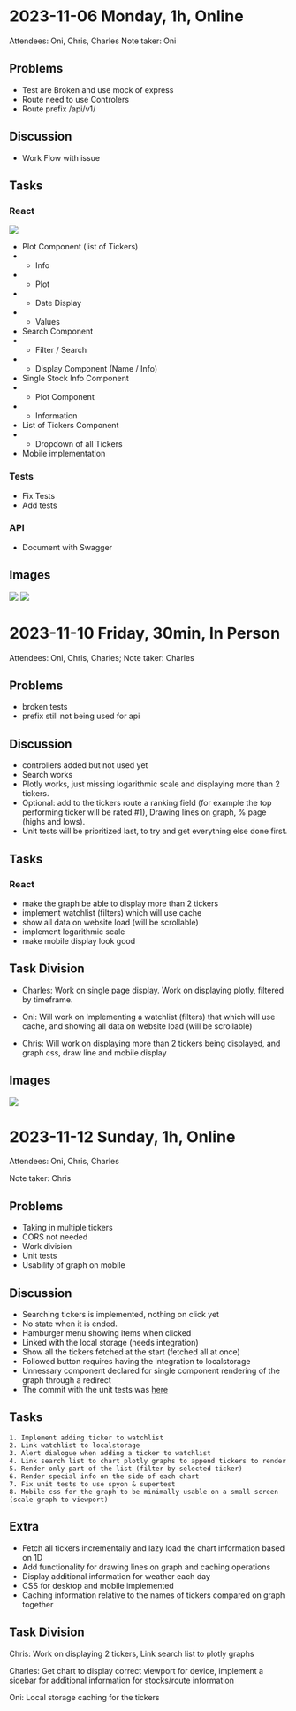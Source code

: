 # 2023-11-06 Monday, 1h, Online
Attendees: Oni, Chris, Charles
Note taker: Oni

## Problems
* Test are Broken and use mock of express
* Route need to use Controlers
* Route prefix /api/v1/

## Discussion
* Work Flow with issue

## Tasks
### React
![](https://gitlab.com/csy3dawson23-24/520/teams/TeamG13-OniChrisCharles/520-project-oni-chris-charles/-/raw/main/StockBenchmark.png?ref_type=heads)
- Plot Component (list of Tickers)
- - Info
- - Plot
- - Date Display
- - Values
- Search Component
- - Filter / Search
- - Display Component (Name / Info)
- Single Stock Info Component
- - Plot Component
- - Information
- List of Tickers Component
- - Dropdown of all Tickers
- Mobile implementation
### Tests
- Fix Tests
- Add tests
### API
- Document with Swagger

## Images
![](https://cdn.discordapp.com/attachments/1166096642517241916/1171249515165139015/image.png?ex=655bfe1d&is=6549891d&hm=5af2804687bc04359181c43b64bce0ba293ea091e6df9b1e4b74b66c2c3ee617&)
![](https://cdn.discordapp.com/attachments/1166096642517241916/1171251751752564746/image.png?ex=655c0032&is=65498b32&hm=21959d559fcfd87f51fe61459a07d331a95cd4204cad387cf12fa8f0979f6f00&)

# 2023-11-10 Friday, 30min, In Person
Attendees: Oni, Chris, Charles; 
Note taker: Charles

## Problems
* broken tests
* prefix still not being used for api

## Discussion
* controllers added but not used yet
* Search works
* Plotly works, just missing logarithmic scale and displaying more than 2 tickers.
* Optional: add to the tickers route a ranking field (for example the top performing ticker will be rated #1), Drawing lines on graph, % page (highs and lows). 
* Unit tests will be prioritized last, to try and get everything else done first. 

## Tasks
### React
- make the graph be able to display more than 2 tickers
- implement watchlist (filters) which will use cache
- show all data on website load (will be scrollable) 
- implement logarithmic scale 
- make mobile display look good 

## Task Division
- Charles: Work on single page display. Work on displaying plotly, filtered by timeframe. 

- Oni: Will work on Implementing a watchlist (filters) that which will use cache, and showing all data on website load (will be scrollable) 

- Chris: Will work on displaying more than 2 tickers being displayed, and graph css, draw line and mobile display 

## Images
![](https://media.discordapp.net/attachments/1166096642517241916/1172633857053425735/image.png?ex=65610762&is=654e9262&hm=de3d71480e8a2c16c33bed96e3acc50c3cee79ee095c0053ec6e35f6e3ac85d7&=&width=523&height=542)

# 2023-11-12 Sunday, 1h, Online
Attendees: Oni, Chris, Charles

Note taker: Chris

## Problems
- Taking in multiple tickers
- CORS not needed
- Work division
- Unit tests
- Usability of graph on mobile

## Discussion
- Searching tickers is implemented, nothing on click yet
- No state when it is ended. 
- Hamburger menu showing items when clicked
- Linked with the local storage (needs integration)
- Show all the tickers fetched at the start (fetched all at once)
- Followed button requires having the integration to localstorage
- Unnessary component declared for single component rendering of the graph through a redirect
- The commit with the unit tests was [here](https://gitlab.com/csy3dawson23-24/520/teams/TeamG13-OniChrisCharles/520-project-oni-chris-charles/-/blob/eb923b31cd235eb86cc825b0e3e4c04a9d8420d7/server/__tests__/app.test.js)

## Tasks
    1. Implement adding ticker to watchlist
    2. Link watchlist to localstorage
    3. Alert dialogue when adding a ticker to watchlist
    4. Link search list to chart plotly graphs to append tickers to render
    5. Render only part of the list (filter by selected ticker)
    6. Render special info on the side of each chart
    7. Fix unit tests to use spyon & supertest
    8. Mobile css for the graph to be minimally usable on a small screen (scale graph to viewport)

## Extra
- Fetch all tickers incrementally and lazy load the chart information based on 1D
- Add functionality for drawing lines on graph and caching operations
- Display additional information for weather each day
- CSS for desktop and mobile implemented
- Caching information relative to the names of tickers compared on graph together

## Task Division

Chris: Work on displaying 2 tickers, Link search list to plotly graphs

Charles: Get chart to display correct viewport for device, implement a sidebar for additional information for stocks/route information

Oni: Local storage caching for the tickers